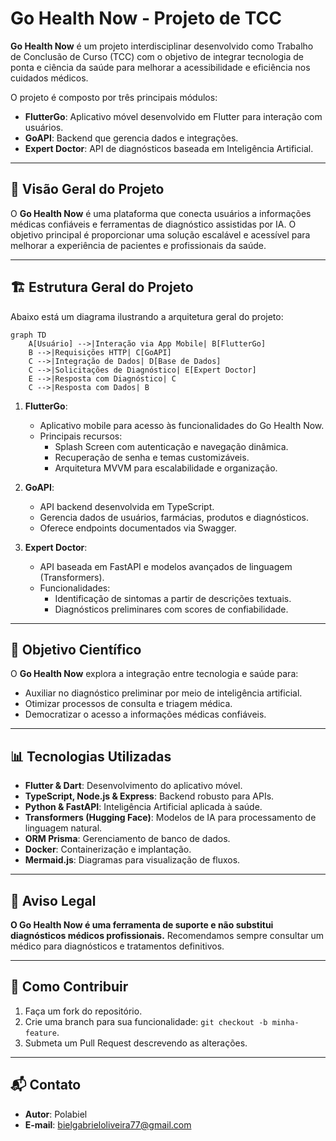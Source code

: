 # Go Health Now - Projeto de TCC

**Go Health Now** é um projeto interdisciplinar desenvolvido como Trabalho de Conclusão de Curso (TCC) com o objetivo de integrar tecnologia de ponta e ciência da saúde para melhorar a acessibilidade e eficiência nos cuidados médicos.

O projeto é composto por três principais módulos:

- **FlutterGo**: Aplicativo móvel desenvolvido em Flutter para interação com usuários.
- **GoAPI**: Backend que gerencia dados e integrações.
- **Expert Doctor**: API de diagnósticos baseada em Inteligência Artificial.

---

## 🌟 Visão Geral do Projeto

O **Go Health Now** é uma plataforma que conecta usuários a informações médicas confiáveis e ferramentas de diagnóstico assistidas por IA. O objetivo principal é proporcionar uma solução escalável e acessível para melhorar a experiência de pacientes e profissionais da saúde.

---

## 🏗️ Estrutura Geral do Projeto

Abaixo está um diagrama ilustrando a arquitetura geral do projeto:

```mermaid
graph TD
    A[Usuário] -->|Interação via App Mobile| B[FlutterGo]
    B -->|Requisições HTTP| C[GoAPI]
    C -->|Integração de Dados| D[Base de Dados]
    C -->|Solicitações de Diagnóstico| E[Expert Doctor]
    E -->|Resposta com Diagnóstico| C
    C -->|Resposta com Dados| B
```

1. **FlutterGo**: 
   - Aplicativo mobile para acesso às funcionalidades do Go Health Now.
   - Principais recursos:
     - Splash Screen com autenticação e navegação dinâmica.
     - Recuperação de senha e temas customizáveis.
     - Arquitetura MVVM para escalabilidade e organização.

2. **GoAPI**:
   - API backend desenvolvida em TypeScript.
   - Gerencia dados de usuários, farmácias, produtos e diagnósticos.
   - Oferece endpoints documentados via Swagger.

3. **Expert Doctor**:
   - API baseada em FastAPI e modelos avançados de linguagem (Transformers).
   - Funcionalidades:
     - Identificação de sintomas a partir de descrições textuais.
     - Diagnósticos preliminares com scores de confiabilidade.

---

## 🎯 Objetivo Científico

O **Go Health Now** explora a integração entre tecnologia e saúde para:

- Auxiliar no diagnóstico preliminar por meio de inteligência artificial.
- Otimizar processos de consulta e triagem médica.
- Democratizar o acesso a informações médicas confiáveis.

---

## 📊 Tecnologias Utilizadas

- **Flutter & Dart**: Desenvolvimento do aplicativo móvel.
- **TypeScript, Node.js & Express**: Backend robusto para APIs.
- **Python & FastAPI**: Inteligência Artificial aplicada à saúde.
- **Transformers (Hugging Face)**: Modelos de IA para processamento de linguagem natural.
- **ORM Prisma**: Gerenciamento de banco de dados.
- **Docker**: Containerização e implantação.
- **Mermaid.js**: Diagramas para visualização de fluxos.

---

## 📜 Aviso Legal

**O Go Health Now é uma ferramenta de suporte e não substitui diagnósticos médicos profissionais.** Recomendamos sempre consultar um médico para diagnósticos e tratamentos definitivos.

---

## 🧪 Como Contribuir

1. Faça um fork do repositório.
2. Crie uma branch para sua funcionalidade: `git checkout -b minha-feature`.
3. Submeta um Pull Request descrevendo as alterações.

---

## 📬 Contato

- **Autor**: Polabiel
- **E-mail**: bielgabrieloliveira77@gmail.com
